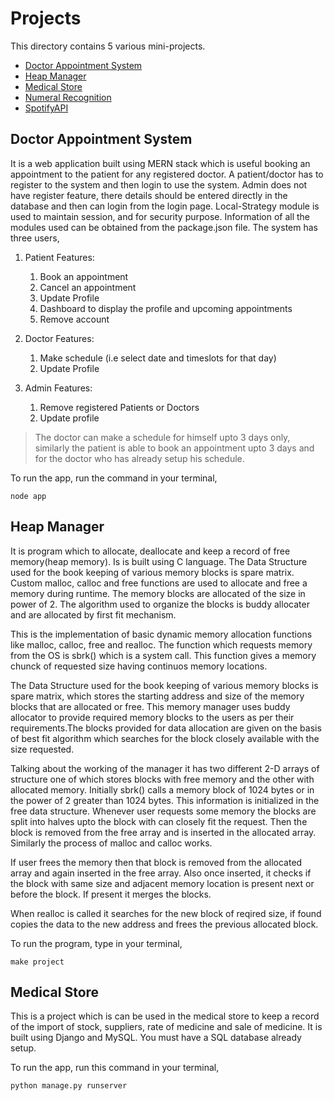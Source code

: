 # Projects

This directory contains 5 various mini-projects.

+ [Doctor Appointment System](#doctor-appointment-system)
+ [Heap Manager](##heap-manager)
+ [Medical Store](##medical-store)
+ [Numeral Recognition](##numeral-recognition)
+ [SpotifyAPI](##spotifyAPI)


## Doctor Appointment System

It is a web application built using MERN stack which is useful booking an appointment to the patient for any registered doctor. A patient/doctor has to register to the system and then login to use the system. Admin does not have register feature, there details should be entered directly in the database and then can login from the login page. Local-Strategy module is used to maintain session, and for security purpose. Information of all the modules used can be obtained from the package.json file. The system has three users,
1. Patient
    Features:
    1) Book an appointment
    2) Cancel an appointment
    3) Update Profile
    4) Dashboard to display the profile and upcoming appointments
    5) Remove account

2. Doctor
    Features:
    1) Make schedule (i.e select date and timeslots for that day)
    2) Update Profile

3. Admin
    Features:
    1) Remove registered Patients or Doctors
    2) Update profile

> The doctor can make a schedule for himself upto 3 days only, similarly the patient is able to book an appointment upto 3 days and for the doctor who has already setup his schedule.

To run the app, run the command in your terminal,
```
node app
```

## Heap Manager
It is program which to allocate, deallocate and keep a record of free memory(heap memory). Is is built using C language. The Data Structure used for the book keeping of various memory blocks is spare matrix. Custom malloc, calloc and free functions are used to allocate and free a memory during runtime. The memory blocks are allocated of the size in power of 2. The algorithm used to organize the blocks is buddy allocater and are allocated by first fit mechanism.

This is the implementation of basic dynamic memory allocation functions like malloc, calloc, free and realloc. The function which requests memory from the OS is sbrk() which is a system call. This function gives a memory chunck of requested size having continuos memory locations.

The Data Structure used for the book keeping of various memory blocks is spare matrix, which stores the starting address and size of the memory blocks that are allocated or free. This memory manager uses buddy allocator to provide required memory blocks to the users as per their requirements.The blocks provided for data allocation are given on the basis of best fit algorithm which searches for the block closely available with the size requested.

Talking about the working of the manager it has two different 2-D arrays of structure one of which stores blocks with free memory and the other with allocated memory. Initially sbrk() calls a memory block of 1024 bytes or in the power of 2 greater than 1024 bytes. This information is initialized in the free data structure. Whenever user requests some memory the blocks are split into halves upto the block with can closely fit the request. Then the block is removed from the free array and is inserted in the allocated array. Similarly the process of malloc and calloc works.

If user frees the memory then that block is removed from the allocated array and again inserted in the free array. Also once inserted, it checks if the block with same size and adjacent memory location is present next or before the block. If present it merges the blocks.

When realloc is called it searches for the new block of reqired size, if found copies the data to the new address and frees the previous allocated block.

To run the program, type in your terminal,
```
make project
```

## Medical Store
This is a project which is can be used in the medical store to keep a record of the import of stock, suppliers, rate of medicine and sale of medicine. It is built using Django and MySQL. You must have a SQL database already setup.

To run the app, run this command in your terminal,
```
python manage.py runserver
```
